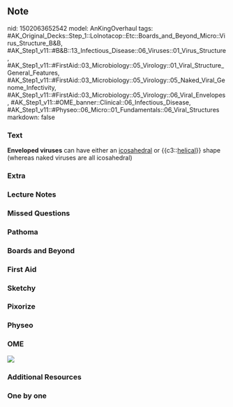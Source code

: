 ## Note
nid: 1502063652542
model: AnKingOverhaul
tags: #AK_Original_Decks::Step_1::Lolnotacop::Etc::Boards_and_Beyond_Micro::Virus_Structure_B&B, #AK_Step1_v11::#B&B::13_Infectious_Disease::06_Viruses::01_Virus_Structure, #AK_Step1_v11::#FirstAid::03_Microbiology::05_Virology::01_Viral_Structure_General_Features, #AK_Step1_v11::#FirstAid::03_Microbiology::05_Virology::05_Naked_Viral_Genome_Infectivity, #AK_Step1_v11::#FirstAid::03_Microbiology::05_Virology::06_Viral_Envelopes, #AK_Step1_v11::#OME_banner::Clinical::06_Infectious_Disease, #AK_Step1_v11::#Physeo::06_Micro::01_Fundamentals::06_Viral_Structures
markdown: false

### Text
<div>
  <b>Enveloped viruses</b> can have either an <u>icosahedral</u> or
  {{c3::<u>helical</u>}} shape (whereas naked viruses are all
  icosahedral)
</div>

### Extra


### Lecture Notes


### Missed Questions


### Pathoma


### Boards and Beyond


### First Aid


### Sketchy


### Pixorize


### Physeo


### OME
<div class="ome-widget">
  <a href=
  "https://onlinemeded.org/spa/infectious-disease?ref=anki"><img src="_OME_AnkiFlashcards_Topic_4.png"></a>
</div>

### Additional Resources


### One by one

